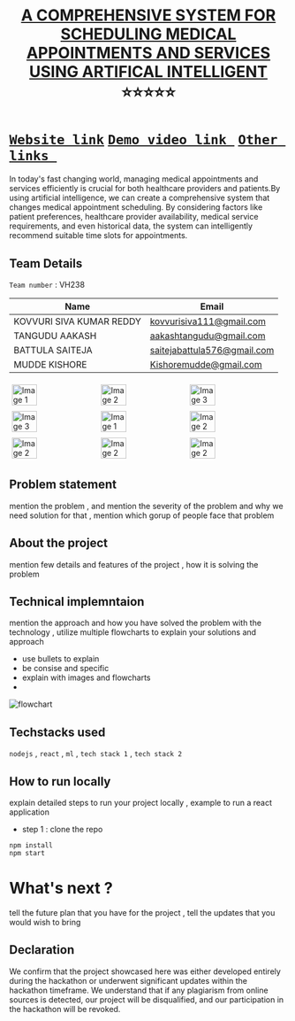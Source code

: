 <h1 align="center" style="border-bottom: none">
    <b>
        <a href="https://www.google.com"> A COMPREHENSIVE SYSTEM FOR SCHEDULING MEDICAL APPOINTMENTS AND SERVICES USING ARTIFICAL INTELLIGENT </a><br>
    </b>⭐️⭐️⭐️⭐️⭐️ <br>
</h1>

# [`Website link`](http://www.google.com)  [`Demo video link `](http://www.google.com) [`Other links `](http://www.google.com) 
In today's fast changing world, managing medical appointments and services efficiently is crucial for both healthcare providers and patients.By using artificial intelligence, we can create a comprehensive system that changes medical appointment scheduling. By considering factors like patient preferences, healthcare provider availability, medical service requirements, and even historical data, the system can intelligently recommend suitable time slots for appointments. 

## Team Details
`Team number` : VH238

| Name    | Email           |
|-----------------------------|-----------------------------|
|  KOVVURI SIVA KUMAR REDDY   | kovvurisiva111@gmail.com    |
|  TANGUDU AAKASH             | aakashtangudu@gmail.com     |
|  BATTULA SAITEJA            | saitejabattula576@gmail.com |
|  MUDDE KISHORE              | Kishoremudde@gmail.com      |

<div style="display: flex; flex-wrap: wrap;">
    <img src="https://private-user-images.githubusercontent.com/140961326/313441078-62252522-d015-484c-8d47-2995d3b54da5.png?jwt=eyJhbGciOiJIUzI1NiIsInR5cCI6IkpXVCJ9.eyJpc3MiOiJnaXRodWIuY29tIiwiYXVkIjoicmF3LmdpdGh1YnVzZXJjb250ZW50LmNvbSIsImtleSI6ImtleTUiLCJleHAiOjE3MTA2NDI3NjcsIm5iZiI6MTcxMDY0MjQ2NywicGF0aCI6Ii8xNDA5NjEzMjYvMzEzNDQxMDc4LTYyMjUyNTIyLWQwMTUtNDg0Yy04ZDQ3LTI5OTVkM2I1NGRhNS5wbmc_WC1BbXotQWxnb3JpdGhtPUFXUzQtSE1BQy1TSEEyNTYmWC1BbXotQ3JlZGVudGlhbD1BS0lBVkNPRFlMU0E1M1BRSzRaQSUyRjIwMjQwMzE3JTJGdXMtZWFzdC0xJTJGczMlMkZhd3M0X3JlcXVlc3QmWC1BbXotRGF0ZT0yMDI0MDMxN1QwMjI3NDdaJlgtQW16LUV4cGlyZXM9MzAwJlgtQW16LVNpZ25hdHVyZT1kMzI2ZDk5MTJhYmI4MDhjYWVlNmM4MDdmOGU5YWI1NDRlNzYyMGVlY2RlMDhlMzk5NTc2MTFiODY5NmYyMmJkJlgtQW16LVNpZ25lZEhlYWRlcnM9aG9zdCZhY3Rvcl9pZD0wJmtleV9pZD0wJnJlcG9faWQ9MCJ9.VlNIybSzidhB878zIQuJ8bvOUJG7UwIIXfchURgHRww" alt="Image 1" style="width: 30%; margin: 5px;">
    <img src="https://private-user-images.githubusercontent.com/140961326/313441170-38efa034-bdd4-4ece-ad6c-55783f70ce4f.png?jwt=eyJhbGciOiJIUzI1NiIsInR5cCI6IkpXVCJ9.eyJpc3MiOiJnaXRodWIuY29tIiwiYXVkIjoicmF3LmdpdGh1YnVzZXJjb250ZW50LmNvbSIsImtleSI6ImtleTUiLCJleHAiOjE3MTA2NDI4MjAsIm5iZiI6MTcxMDY0MjUyMCwicGF0aCI6Ii8xNDA5NjEzMjYvMzEzNDQxMTcwLTM4ZWZhMDM0LWJkZDQtNGVjZS1hZDZjLTU1NzgzZjcwY2U0Zi5wbmc_WC1BbXotQWxnb3JpdGhtPUFXUzQtSE1BQy1TSEEyNTYmWC1BbXotQ3JlZGVudGlhbD1BS0lBVkNPRFlMU0E1M1BRSzRaQSUyRjIwMjQwMzE3JTJGdXMtZWFzdC0xJTJGczMlMkZhd3M0X3JlcXVlc3QmWC1BbXotRGF0ZT0yMDI0MDMxN1QwMjI4NDBaJlgtQW16LUV4cGlyZXM9MzAwJlgtQW16LVNpZ25hdHVyZT1kYzgzZWRiMDIwMDU4YmEwMTZlODg5ZjgwODUzZWM3MjdhYTEyMjhhYzdjMWY0NGZmMzMzZTY1ODlmNWEzM2FhJlgtQW16LVNpZ25lZEhlYWRlcnM9aG9zdCZhY3Rvcl9pZD0wJmtleV9pZD0wJnJlcG9faWQ9MCJ9.DZbd3mLFJUBtnrHVaOkKVUtKPJ39_lOzSf5eo4INNjw" alt="Image 2" style="width: 30%; margin: 5px;">
    <img src="https://private-user-images.githubusercontent.com/140961326/313441236-b1ec625c-011f-4f7c-bb16-564c928e1b5a.png?jwt=eyJhbGciOiJIUzI1NiIsInR5cCI6IkpXVCJ9.eyJpc3MiOiJnaXRodWIuY29tIiwiYXVkIjoicmF3LmdpdGh1YnVzZXJjb250ZW50LmNvbSIsImtleSI6ImtleTUiLCJleHAiOjE3MTA2NDI5NjEsIm5iZiI6MTcxMDY0MjY2MSwicGF0aCI6Ii8xNDA5NjEzMjYvMzEzNDQxMjM2LWIxZWM2MjVjLTAxMWYtNGY3Yy1iYjE2LTU2NGM5MjhlMWI1YS5wbmc_WC1BbXotQWxnb3JpdGhtPUFXUzQtSE1BQy1TSEEyNTYmWC1BbXotQ3JlZGVudGlhbD1BS0lBVkNPRFlMU0E1M1BRSzRaQSUyRjIwMjQwMzE3JTJGdXMtZWFzdC0xJTJGczMlMkZhd3M0X3JlcXVlc3QmWC1BbXotRGF0ZT0yMDI0MDMxN1QwMjMxMDFaJlgtQW16LUV4cGlyZXM9MzAwJlgtQW16LVNpZ25hdHVyZT0yNTkxZjIyM2M3NmE0ODRjNWRhYzNiMTAyOTY1MWY0MjQzZTYwNmE5N2E3Y2E2YzQ2Y2Q0ZjcyYjAxMmI4YzA2JlgtQW16LVNpZ25lZEhlYWRlcnM9aG9zdCZhY3Rvcl9pZD0wJmtleV9pZD0wJnJlcG9faWQ9MCJ9.u8mUp3pXm_bdbhbaajDNGZmAnbHDuxBsyGCo54TI3uc" alt="Image 3" style="width: 30%; margin: 5px;">
    <img src="https://private-user-images.githubusercontent.com/140961326/313441288-23063f9e-5765-4bdf-b5f7-4629f675bfae.png?jwt=eyJhbGciOiJIUzI1NiIsInR5cCI6IkpXVCJ9.eyJpc3MiOiJnaXRodWIuY29tIiwiYXVkIjoicmF3LmdpdGh1YnVzZXJjb250ZW50LmNvbSIsImtleSI6ImtleTUiLCJleHAiOjE3MTA2NDMwNjQsIm5iZiI6MTcxMDY0Mjc2NCwicGF0aCI6Ii8xNDA5NjEzMjYvMzEzNDQxMjg4LTIzMDYzZjllLTU3NjUtNGJkZi1iNWY3LTQ2MjlmNjc1YmZhZS5wbmc_WC1BbXotQWxnb3JpdGhtPUFXUzQtSE1BQy1TSEEyNTYmWC1BbXotQ3JlZGVudGlhbD1BS0lBVkNPRFlMU0E1M1BRSzRaQSUyRjIwMjQwMzE3JTJGdXMtZWFzdC0xJTJGczMlMkZhd3M0X3JlcXVlc3QmWC1BbXotRGF0ZT0yMDI0MDMxN1QwMjMyNDRaJlgtQW16LUV4cGlyZXM9MzAwJlgtQW16LVNpZ25hdHVyZT01NTU0NzM2YjUwNTEwZWQ5NGM1ZjJhYTBmMDU0ZGVkNzc4NDEwMDkwMjMxZmMwNWExNzNiZWQyMTUzYTAyY2Q2JlgtQW16LVNpZ25lZEhlYWRlcnM9aG9zdCZhY3Rvcl9pZD0wJmtleV9pZD0wJnJlcG9faWQ9MCJ9.A6s6WHtrtpPbGfRHo-gkTP7Lmg5pi1W5yN9IVS2cbs0" alt="Image 3" style="width: 30%; margin: 5px;">
    <img src="https://private-user-images.githubusercontent.com/140961326/313441304-f2702774-eeb1-419c-a55a-09740fa42d16.png?jwt=eyJhbGciOiJIUzI1NiIsInR5cCI6IkpXVCJ9.eyJpc3MiOiJnaXRodWIuY29tIiwiYXVkIjoicmF3LmdpdGh1YnVzZXJjb250ZW50LmNvbSIsImtleSI6ImtleTUiLCJleHAiOjE3MTA2NDMwOTYsIm5iZiI6MTcxMDY0Mjc5NiwicGF0aCI6Ii8xNDA5NjEzMjYvMzEzNDQxMzA0LWYyNzAyNzc0LWVlYjEtNDE5Yy1hNTVhLTA5NzQwZmE0MmQxNi5wbmc_WC1BbXotQWxnb3JpdGhtPUFXUzQtSE1BQy1TSEEyNTYmWC1BbXotQ3JlZGVudGlhbD1BS0lBVkNPRFlMU0E1M1BRSzRaQSUyRjIwMjQwMzE3JTJGdXMtZWFzdC0xJTJGczMlMkZhd3M0X3JlcXVlc3QmWC1BbXotRGF0ZT0yMDI0MDMxN1QwMjMzMTZaJlgtQW16LUV4cGlyZXM9MzAwJlgtQW16LVNpZ25hdHVyZT02NWNlZWY2OTY2Yzk2ODI5NzJjMTgxNTU2MmFmYWMxNGU5YWYxMzk1NWIyOWUzZTY3OThhYmEwYzM5MGU5OWYxJlgtQW16LVNpZ25lZEhlYWRlcnM9aG9zdCZhY3Rvcl9pZD0wJmtleV9pZD0wJnJlcG9faWQ9MCJ9.DsMgasPQ6i_WMUh9AZBqZWmKBexKh4petVY-p3oiNZk" alt="Image 1" style="width: 30%; margin: 5px;">
    <img src="https://private-user-images.githubusercontent.com/140961326/313441330-528a6e9c-c344-46f9-83de-df7a2e78cd3d.png?jwt=eyJhbGciOiJIUzI1NiIsInR5cCI6IkpXVCJ9.eyJpc3MiOiJnaXRodWIuY29tIiwiYXVkIjoicmF3LmdpdGh1YnVzZXJjb250ZW50LmNvbSIsImtleSI6ImtleTUiLCJleHAiOjE3MTA2NDMxNDIsIm5iZiI6MTcxMDY0Mjg0MiwicGF0aCI6Ii8xNDA5NjEzMjYvMzEzNDQxMzMwLTUyOGE2ZTljLWMzNDQtNDZmOS04M2RlLWRmN2EyZTc4Y2QzZC5wbmc_WC1BbXotQWxnb3JpdGhtPUFXUzQtSE1BQy1TSEEyNTYmWC1BbXotQ3JlZGVudGlhbD1BS0lBVkNPRFlMU0E1M1BRSzRaQSUyRjIwMjQwMzE3JTJGdXMtZWFzdC0xJTJGczMlMkZhd3M0X3JlcXVlc3QmWC1BbXotRGF0ZT0yMDI0MDMxN1QwMjM0MDJaJlgtQW16LUV4cGlyZXM9MzAwJlgtQW16LVNpZ25hdHVyZT00NWJjMzBkNmY1YTBkNGE0OWFkZTdjMGExYTQzYmRkNmZjZWE0Y2VkNTJkZDcxOThiNTk5NmQ5YTYwYzE0MzY4JlgtQW16LVNpZ25lZEhlYWRlcnM9aG9zdCZhY3Rvcl9pZD0wJmtleV9pZD0wJnJlcG9faWQ9MCJ9.gWY_TBNA25TbwRZZyVj0XETzFnmsvLsCNPiI3vq6sPo" alt="Image 2" style="width: 30%; margin: 5px;">
    <img src="https://private-user-images.githubusercontent.com/140961326/313441367-1571cfe6-7757-480d-abe0-5471adf6c293.png?jwt=eyJhbGciOiJIUzI1NiIsInR5cCI6IkpXVCJ9.eyJpc3MiOiJnaXRodWIuY29tIiwiYXVkIjoicmF3LmdpdGh1YnVzZXJjb250ZW50LmNvbSIsImtleSI6ImtleTUiLCJleHAiOjE3MTA2NDMxODcsIm5iZiI6MTcxMDY0Mjg4NywicGF0aCI6Ii8xNDA5NjEzMjYvMzEzNDQxMzY3LTE1NzFjZmU2LTc3NTctNDgwZC1hYmUwLTU0NzFhZGY2YzI5My5wbmc_WC1BbXotQWxnb3JpdGhtPUFXUzQtSE1BQy1TSEEyNTYmWC1BbXotQ3JlZGVudGlhbD1BS0lBVkNPRFlMU0E1M1BRSzRaQSUyRjIwMjQwMzE3JTJGdXMtZWFzdC0xJTJGczMlMkZhd3M0X3JlcXVlc3QmWC1BbXotRGF0ZT0yMDI0MDMxN1QwMjM0NDdaJlgtQW16LUV4cGlyZXM9MzAwJlgtQW16LVNpZ25hdHVyZT0xZmE0ZGRjZDYxZWM1ZGVmZmU3ODUwNDJiN2U1YmVlYjJiOTgyODg1NjY2OGFiNDZjN2UwYjA5ODk0N2IxMmZhJlgtQW16LVNpZ25lZEhlYWRlcnM9aG9zdCZhY3Rvcl9pZD0wJmtleV9pZD0wJnJlcG9faWQ9MCJ9.ZUd4yA_D-FztvQYFa68JpBKKl_GVYd_yHBy_b0TsqLE" alt="Image 2" style="width: 30%; margin: 5px;">
    <img src="https://private-user-images.githubusercontent.com/140961326/313441384-3fe1bc13-47bc-48e5-9ac5-3630bc5f0198.png?jwt=eyJhbGciOiJIUzI1NiIsInR5cCI6IkpXVCJ9.eyJpc3MiOiJnaXRodWIuY29tIiwiYXVkIjoicmF3LmdpdGh1YnVzZXJjb250ZW50LmNvbSIsImtleSI6ImtleTUiLCJleHAiOjE3MTA2NDMyMTUsIm5iZiI6MTcxMDY0MjkxNSwicGF0aCI6Ii8xNDA5NjEzMjYvMzEzNDQxMzg0LTNmZTFiYzEzLTQ3YmMtNDhlNS05YWM1LTM2MzBiYzVmMDE5OC5wbmc_WC1BbXotQWxnb3JpdGhtPUFXUzQtSE1BQy1TSEEyNTYmWC1BbXotQ3JlZGVudGlhbD1BS0lBVkNPRFlMU0E1M1BRSzRaQSUyRjIwMjQwMzE3JTJGdXMtZWFzdC0xJTJGczMlMkZhd3M0X3JlcXVlc3QmWC1BbXotRGF0ZT0yMDI0MDMxN1QwMjM1MTVaJlgtQW16LUV4cGlyZXM9MzAwJlgtQW16LVNpZ25hdHVyZT0zYjEyMGNhOTkxY2FiYTk2N2E2MjUxMDNmMzgxZjNmOWZkYTRiNWY4NDI3NjRkNzY3ZWY0NjdiYjM2NjA3MjFkJlgtQW16LVNpZ25lZEhlYWRlcnM9aG9zdCZhY3Rvcl9pZD0wJmtleV9pZD0wJnJlcG9faWQ9MCJ9.xP5ltY_x-2YW3EGy2JnRQQBQhREkDcPWFwNt6RV8QS8" alt="Image 2" style="width: 30%; margin: 5px;">
    <img src="https://private-user-images.githubusercontent.com/140961326/313441416-62386ede-b909-4052-b562-069fd43507e9.png?jwt=eyJhbGciOiJIUzI1NiIsInR5cCI6IkpXVCJ9.eyJpc3MiOiJnaXRodWIuY29tIiwiYXVkIjoicmF3LmdpdGh1YnVzZXJjb250ZW50LmNvbSIsImtleSI6ImtleTUiLCJleHAiOjE3MTA2NDMyNTksIm5iZiI6MTcxMDY0Mjk1OSwicGF0aCI6Ii8xNDA5NjEzMjYvMzEzNDQxNDE2LTYyMzg2ZWRlLWI5MDktNDA1Mi1iNTYyLTA2OWZkNDM1MDdlOS5wbmc_WC1BbXotQWxnb3JpdGhtPUFXUzQtSE1BQy1TSEEyNTYmWC1BbXotQ3JlZGVudGlhbD1BS0lBVkNPRFlMU0E1M1BRSzRaQSUyRjIwMjQwMzE3JTJGdXMtZWFzdC0xJTJGczMlMkZhd3M0X3JlcXVlc3QmWC1BbXotRGF0ZT0yMDI0MDMxN1QwMjM1NTlaJlgtQW16LUV4cGlyZXM9MzAwJlgtQW16LVNpZ25hdHVyZT04MDU3YTY0NDg4YWY3MTdkMmE5MzBmZDdkMDYyN2Q1MTc2YjI2NjQzMTEyMDJiOTYwMmQzZTI4YTAzMDM2Y2ZlJlgtQW16LVNpZ25lZEhlYWRlcnM9aG9zdCZhY3Rvcl9pZD0wJmtleV9pZD0wJnJlcG9faWQ9MCJ9.0z9mnfsMR1klHwFxRQ-3cMHiDDjmg_cu9CCx-mKogSU" alt="Image 2" style="width: 30%; margin: 5px;">
</div>

## Problem statement 
mention the problem , and mention the severity of the problem and why we need solution for that  , mention which gorup of people face that problem
## About the project
mention few details and features of the project , how it is solving the problem 

## Technical implemntaion 
mention the approach and how you have solved the problem with the technology , utilize multiple flowcharts to explain your solutions and approach
- use bullets to explain
- be consise and specific
- explain with images and flowcharts
- 
![flowchart](https://encrypted-tbn0.gstatic.com/images?q=tbn:ANd9GcSm5X9E8h0kftXOW2B9jORBskdXF12pFKOX_Q&usqp=CAU)

## Techstacks used 
`nodejs` , `react` , `ml` , `tech stack 1` , `tech stack 2`

## How to run locally 
explain detailed steps to run your project locally , example to run a react application 
- step 1 : clone the repo 
```
npm install
npm start
```

# What's next ?
tell the future plan that you have for the project , tell the updates that you would wish to bring

## Declaration
We confirm that the project showcased here was either developed entirely during the hackathon or underwent significant updates within the hackathon timeframe. We understand that if any plagiarism from online sources is detected, our project will be disqualified, and our participation in the hackathon will be revoked.
